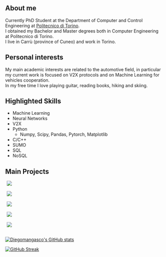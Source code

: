 ## About me
Currently PhD Student at the Department of Computer and Control Engineering at [Politecnico di Torino](https://www.polito.it/).  
I obtained my Bachelor and Master degrees both in Computer Engineering at Politecnico di Torino.  
I live in Carrù (province of Cuneo) and work in Torino.  

## Personal interests
My main academic interests are related to the automotive field, in particular my current work is focused on V2X protocols and on Machine Learning for vehicles cooperation.   
In my free time I love playing guitar, reading books, hiking and skiing. 

## Highlighted Skills
* Machine Learning
* Neural Networks
* V2X
* Python
  * Numpy, Scipy, Pandas, Pytorch, Matplotlib
* C/C++
* SUMO
* SQL
* NoSQL

## Main Projects

<a href="https://github.com/Diegomangasco/ms-van3t" style="margin: 5px">
  <img align="center" src="https://github-readme-stats.vercel.app/api/pin/?username=Diegomangasco&repo=ms-van3t&bg_color=35,0f234a,2e54ab&title_color=fff&text_color=fff&show_owner=true" />
</a>
<br/>
<br/>
<a href="https://github.com/Diegomangasco/GNSS-Parser-Reproducer" style="margin: 5px">
 <img align="center" src="https://github-readme-stats.vercel.app/api/pin/?username=Diegomangasco&repo=GNSS-Parser-Reproducer&bg_color=35,0f234a,2e54ab&title_color=fff&text_color=fff&show_owner=false" />
</a>
<br/>
<br/>
<a href="https://github.com/Diegomangasco/ARGO" style="margin: 5px">
  <img align="center" src="https://github-readme-stats.vercel.app/api/pin/?username=Diegomangasco&repo=ARGO&bg_color=35,0f234a,2e54ab&title_color=fff&text_color=fff&show_owner=true" />
</a>
<br/>
<br/>
<a href="https://github.com/Diegomangasco/ProbeRequestGenerator" style="margin: 5px">
  <img align="center" src="https://github-readme-stats.vercel.app/api/pin/?username=Diegomangasco&repo=ProbeRequestGenerator&bg_color=35,0f234a,2e54ab&title_color=fff&text_color=fff&show_owner=true" />
</a>
<br/>
<br/>
<a href="https://github.com/Diegomangasco/Quarto" style="margin: 5px">
  <img align="center" src="https://github-readme-stats.vercel.app/api/pin/?username=Diegomangasco&repo=Quarto&bg_color=35,0f234a,2e54ab&title_color=fff&text_color=fff&show_owner=true" />
</a>
<br/>
<br/>

<!--![Diegomangasco's Top Langs](https://github-readme-stats.vercel.app/api/top-langs/?username=Diegomangasco&hide=c%2B%2B&exclude_repo=PoliDOTS&bg_color=35,0f234a,2e54ab&title_color=fff&text_color=fff&layout=compact&custom_title=I%20code%20in...)-->
  
[![Diegomangasco's GitHub stats](https://github-readme-stats.vercel.app/api?username=Diegomangasco&theme=dark)](https://github.com/Diegomangasco/github-readme-stats)

[![GitHub Streak](http://github-readme-streak-stats.herokuapp.com?user=DiegomanGasco&theme=dark&date_format=M%20j%5B%2C%20Y%5D)](https://git.io/streak-stats)

<!--
**Diegomangasco/Diegomangasco** is a ✨ _special_ ✨ repository because its `README.md` (this file) appears on your GitHub profile.

Here are some ideas to get you started:

- 🔭 I’m currently working on ...
- 🌱 I’m currently learning ...
- 👯 I’m looking to collaborate on ...
- 🤔 I’m looking for help with ...
- 💬 Ask me about ...
- 📫 How to reach me: ...
- 😄 Pronouns: ...
- ⚡ Fun fact: ...
-->

